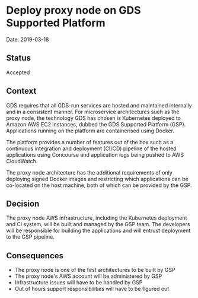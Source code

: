 # Deploy proxy node on GDS Supported Platform

Date: 2019-03-18

## Status

Accepted

## Context

GDS requires that all GDS-run services are hosted and maintained internally and in a consistent manner. For microservice architectures such as the proxy node, the technology GDS has chosen is Kubernetes deployed to Amazon AWS EC2 instances, dubbed the GDS Supported Platform (GSP). Applications running on the platform are containerised using Docker.

The platform provides a number of features out of the box such as a continuous integration and deployment (CI/CD) pipeline of the hosted applications using Concourse and application logs being pushed to AWS CloudWatch.

The proxy node architecture has the additional requirements of only deploying signed Docker images and restricting which applications can be co-located on the host machine, both of which can be provided by the GSP.

## Decision

The proxy node AWS infrastructure, including the Kubernetes deployment and CI system, will be built and managed by the GSP team. The developers will be responsible for building the applications and will entrust deployment to the GSP pipeline.

## Consequences

- The proxy node is one of the first architectures to be built by GSP
- The proxy node's AWS account will be administered by GSP
- Infrastructure issues will have to be handled by GSP
- Out of hours support responsibilities will have to be figured out